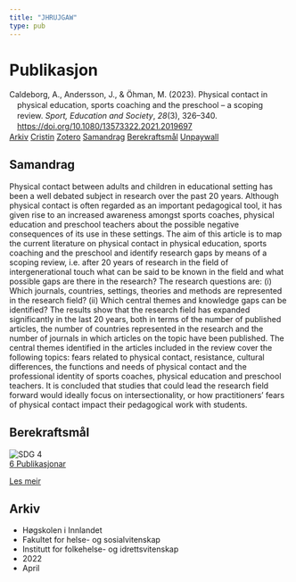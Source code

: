 ```yaml
---
title: "JHRUJGAW"
type: pub
---
```

<h1>Publikasjon</h1>
<article id="csl-bib-container-JHRUJGAW" class="csl-bib-container">
  <div class="csl-bib-body" style="line-height: 1.35; padding-left: 1em; text-indent:-1em;">
  <div class="csl-entry">Caldeborg, A., Andersson, J., &amp; &#xD6;hman, M. (2023). Physical contact in physical education, sports coaching and the preschool &#x2013; a scoping review. <i>Sport, Education and Society</i>, <i>28</i>(3), 326&#x2013;340. <a href="https://doi.org/10.1080/13573322.2021.2019697">https://doi.org/10.1080/13573322.2021.2019697</a></div>
</div>
  <div class="csl-bib-buttons">
    <a href="#taxonomy-article-JHRUJGAW" class="csl-bib-button">Arkiv</a>
    <a href="https://app.cristin.no/results/show.jsf?id=2014478" alt="Cristin URL" class="csl-bib-button">Cristin</a>
    <a href="http://zotero.org/groups/5402882/items/JHRUJGAW" alt="Zotero URL" class="csl-bib-button">Zotero</a>
    <a href="#abstract-article-JHRUJGAW" class="csl-bib-button">Samandrag</a>
    <a href="#sdg-article-JHRUJGAW" class="csl-bib-button">Berekraftsmål</a>
    <a href="https://doi.org/10.1080/13573322.2021.2019697" class="csl-bib-button">Unpaywall</a>
  </div>
  <div id="csl-bib-meta-container-JHRUJGAW"></div>
</article>
<div id="csl-bib-meta-JHRUJGAW" class="csl-bib-meta">
  <article id="abstract-article-JHRUJGAW" class="abstract-article">
    <h1>Samandrag</h1>
    Physical contact between adults and children in educational setting has been a well debated subject in research over the past 20 years. Although physical contact is often regarded as an important pedagogical tool, it has given rise to an increased awareness amongst sports coaches, physical education and preschool teachers about the possible negative consequences of its use in these settings. The aim of this article is to map the current literature on physical contact in physical education, sports coaching and the preschool and identify research gaps by means of a scoping review, i.e. after 20 years of research in the field of intergenerational touch what can be said to be known in the field and what possible gaps are there in the research? The research questions are: (i) Which journals, countries, settings, theories and methods are represented in the research field? (ii) Which central themes and knowledge gaps can be identified? The results show that the research field has expanded significantly in the last 20 years, both in terms of the number of published articles, the number of countries represented in the research and the number of journals in which articles on the topic have been published. The central themes identified in the articles included in the review cover the following topics: fears related to physical contact, resistance, cultural differences, the functions and needs of physical contact and the professional identity of sports coaches, physical education and preschool teachers. It is concluded that studies that could lead the research field forward would ideally focus on intersectionality, or how practitioners’ fears of physical contact impact their pedagogical work with students.
  </article>
  <article id="sdg-article-JHRUJGAW" class="sdg-article">
    <h1>Berekraftsmål</h1>
    <div class="sdg-container"><div id="sdg4" class="sdg"> <img src="{{< params subfolder >}}images/sdg/sdg04_no.png" class="image" alt="SDG 4"> <div class="sdg-overlay"> <a href="{{< params subfolder >}}no/archive/?sdg=4#archive" class="sdg-publication-count"><span>6</span> Publikasjonar</a> <p><a href="NA" class="sdg-read-more">Les meir</a></p> </div> </div></div>
  </article>
  <article id="taxonomy-article-JHRUJGAW" class="taxonomy-article">
    <h1>Arkiv</h1>
    <ul>
      <li>Høgskolen i Innlandet</li>
      <li>Fakultet for helse- og sosialvitenskap</li>
      <li>Institutt for folkehelse- og idrettsvitenskap</li>
      <li>2022</li>
      <li>April</li>
    </ul>
  </article>
</div>

